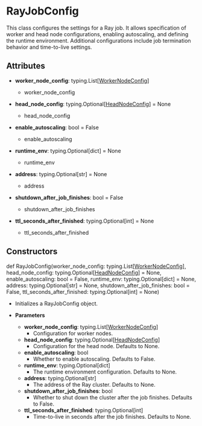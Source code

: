 # RayJobConfig

This class configures the settings for a Ray job. It allows specification of worker and head node configurations, enabling autoscaling, and defining the runtime environment. Additional configurations include job termination behavior and time-to-live settings.

## Attributes

- **worker_node_config**: typing.List[[WorkerNodeConfig](flytekitplugins_ray_task_workernodeconfig)]
  - worker_node_config

- **head_node_config**: typing.Optional[[HeadNodeConfig](flytekitplugins_ray_task_headnodeconfig)] = None
  - head_node_config

- **enable_autoscaling**: bool = False
  - enable_autoscaling

- **runtime_env**: typing.Optional[dict] = None
  - runtime_env

- **address**: typing.Optional[str] = None
  - address

- **shutdown_after_job_finishes**: bool = False
  - shutdown_after_job_finishes

- **ttl_seconds_after_finished**: typing.Optional[int] = None
  - ttl_seconds_after_finished

## Constructors
def RayJobConfig(worker_node_config: typing.List[[WorkerNodeConfig](flytekitplugins_ray_task_workernodeconfig)], head_node_config: typing.Optional[[HeadNodeConfig](flytekitplugins_ray_task_headnodeconfig)] = None, enable_autoscaling: bool = False, runtime_env: typing.Optional[dict] = None, address: typing.Optional[str] = None, shutdown_after_job_finishes: bool = False, ttl_seconds_after_finished: typing.Optional[int] = None)
-  Initializes a RayJobConfig object.
- **Parameters**

  - **worker_node_config**: typing.List[[WorkerNodeConfig](flytekitplugins_ray_task_workernodeconfig)]
    - Configuration for worker nodes.
  - **head_node_config**: typing.Optional[[HeadNodeConfig](flytekitplugins_ray_task_headnodeconfig)]
    - Configuration for the head node. Defaults to None.
  - **enable_autoscaling**: bool
    - Whether to enable autoscaling. Defaults to False.
  - **runtime_env**: typing.Optional[dict]
    - The runtime environment configuration. Defaults to None.
  - **address**: typing.Optional[str]
    - The address of the Ray cluster. Defaults to None.
  - **shutdown_after_job_finishes**: bool
    - Whether to shut down the cluster after the job finishes. Defaults to False.
  - **ttl_seconds_after_finished**: typing.Optional[int]
    - Time-to-live in seconds after the job finishes. Defaults to None.



